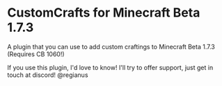 # CustomCrafts for Minecraft Beta 1.7.3
A plugin that you can use to add custom craftings to Minecraft Beta 1.7.3 (Requires CB 1060!)


If you use this plugin, I'd love to know!
I'll try to offer support, just get in touch at discord! @regianus
